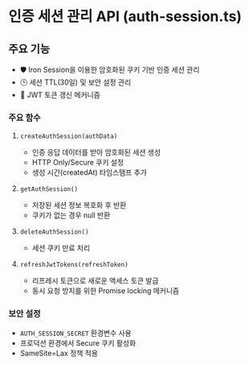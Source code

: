 # 인증 세션 관리 API (auth-session.ts)

## 주요 기능
- 🛡️ Iron Session을 이용한 암호화된 쿠키 기반 인증 세션 관리
- 🕒 세션 TTL(30일) 및 보안 설정 관리
- 🔄 JWT 토큰 갱신 메커니즘

### 주요 함수
1. `createAuthSession(authData)`
   - 인증 응답 데이터를 받아 암호화된 세션 생성
   - HTTP Only/Secure 쿠키 설정
   - 생성 시간(createdAt) 타임스탬프 추가

2. `getAuthSession()`
   - 저장된 세션 정보 복호화 후 반환
   - 쿠키가 없는 경우 null 반환

3. `deleteAuthSession()`
   - 세션 쿠키 만료 처리

4. `refreshJwtTokens(refreshToken)`
   - 리프레시 토큰으로 새로운 액세스 토큰 발급
   - 동시 요청 방지를 위한 Promise locking 메커니즘

### 보안 설정
- `AUTH_SESSION_SECRET` 환경변수 사용
- 프로덕션 환경에서 Secure 쿠키 활성화
- SameSite=Lax 정책 적용
